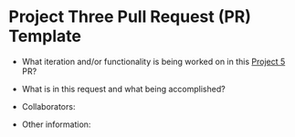 # Project Three Pull Request (PR) Template #

- What iteration and/or functionality is being worked on in this [Project 5](https://frontend.turing.edu/projects/module-1/tic-tac-toe-solo.html) PR?

- What is in this request and what being accomplished?

- Collaborators:

- Other information: 

